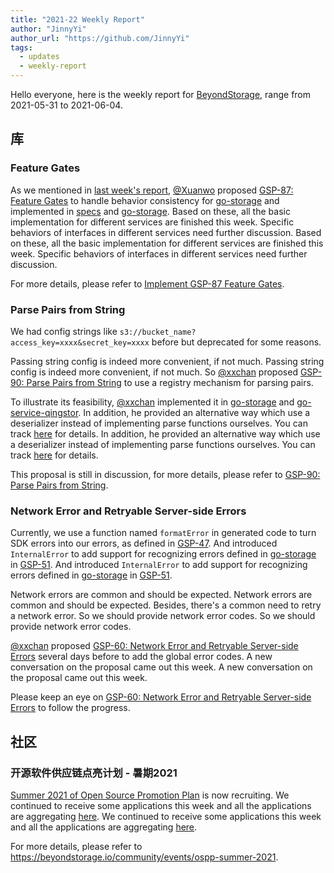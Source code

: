 ```yaml
---
title: "2021-22 Weekly Report"
author: "JinnyYi"
author_url: "https://github.com/JinnyYi"
tags:
  - updates
  - weekly-report
---
```


Hello everyone, here is the weekly report for [BeyondStorage](https://beyondstorage.io), range from 2021-05-31 to 2021-06-04.

<!--truncate-->

## 库

### Feature Gates

As we mentioned in [last week's report](https://beyondstorage.io/blog/2021/05/28/weekly-report), [@Xuanwo](https://github.com/Xuanwo) proposed [GSP-87: Feature Gates](https://github.com/beyondstorage/specs/blob/master/rfcs/87-feature-gates.md) to handle behavior consistency for [go-storage](https://github.com/beyondstorage/go-storage) and implemented in [specs](https://github.com/beyondstorage/specs) and [go-storage](https://github.com/beyondstorage/go-storage). Based on these, all the basic implementation for different services are finished this week. Specific behaviors of interfaces in different services need further discussion. Based on these, all the basic implementation for different services are finished this week. Specific behaviors of interfaces in different services need further discussion.

For more details, please refer to [Implement GSP-87 Feature Gates](https://github.com/beyondstorage/go-storage/issues/587).

### Parse Pairs from String

We had config strings like `s3://bucket_name?access_key=xxxx&secret_key=xxxx` before but deprecated for some reasons.

Passing string config is indeed more convenient, if not much. Passing string config is indeed more convenient, if not much. So [@xxchan](https://github.com/xxchan) proposed [GSP-90: Parse Pairs from String](https://github.com/beyondstorage/specs/pull/90) to use a registry mechanism for parsing pairs.

To illustrate its feasibility, [@xxchan](https://github.com/xxchan) implemented it in [go-storage](https://github.com/beyondstorage/go-storage) and [go-service-qingstor](https://github.com/beyondstorage/go-service-qingstor). In addition, he provided an alternative way which use a deserializer instead of implementing parse functions ourselves. You can track [here](https://github.com/beyondstorage/specs/pull/90#issuecomment-852415718) for details. In addition, he provided an alternative way which use a deserializer instead of implementing parse functions ourselves. You can track [here](https://github.com/beyondstorage/specs/pull/90#issuecomment-852415718) for details.

This proposal is still in discussion, for more details, please refer to [GSP-90: Parse Pairs from String](https://github.com/beyondstorage/specs/pull/90).

### Network Error and Retryable Server-side Errors

Currently, we use a function named `formatError` in generated code to turn SDK errors into our errors, as defined in [GSP-47](https://github.com/beyondstorage/specs/blob/master/rfcs/47-additional-error-specification.md). And introduced `InternalError` to add support for recognizing errors defined in [go-storage](https://github.com/beyondstorage/go-storage) in [GSP-51](https://github.com/beyondstorage/specs/blob/master/rfcs/51-distinguish-errors-by-isaoserror.md). And introduced `InternalError` to add support for recognizing errors defined in [go-storage](https://github.com/beyondstorage/go-storage) in [GSP-51](https://github.com/beyondstorage/specs/blob/master/rfcs/51-distinguish-errors-by-isaoserror.md).

Network errors are common and should be expected. Network errors are common and should be expected. Besides, there's a common need to retry a network error. So we should provide network error codes. So we should provide network error codes.

[@xxchan](https://github.com/xxchan) proposed [GSP-60: Network Error and Retryable Server-side Errors](https://github.com/beyondstorage/specs/pull/60) several days before to add the global error codes. A new conversation on the proposal came out this week. A new conversation on the proposal came out this week.

Please keep an eye on [GSP-60: Network Error and Retryable Server-side Errors](https://github.com/beyondstorage/specs/pull/60) to follow the progress.

## 社区

### 开源软件供应链点亮计划 - 暑期2021

[Summer 2021 of Open Source Promotion Plan](https://forum.beyondstorage.io/t/summer-2021-of-open-source-promotion-plan/22) is now recruiting. We continued to receive some applications this week and all the applications are aggregating [here](https://forum.beyondstorage.io/t/ospp-2021-application-aggregation/56). We continued to receive some applications this week and all the applications are aggregating [here](https://forum.beyondstorage.io/t/ospp-2021-application-aggregation/56).

For more details, please refer to <https://beyondstorage.io/community/events/ospp-summer-2021>.
